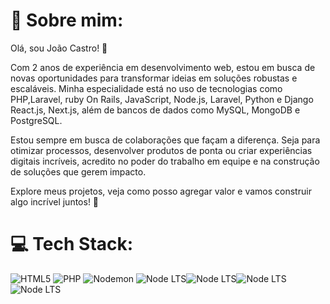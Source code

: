 # 💫 Sobre mim:
Olá, sou João Castro! 👋

Com 2 anos de experiência em desenvolvimento web, estou em busca de novas oportunidades para transformar ideias em soluções robustas e escaláveis. Minha especialidade está no uso de tecnologias como PHP,Laravel, ruby On Rails, JavaScript, Node.js, Laravel,  Python e Django React.js, Next.js, além de bancos de dados como MySQL, MongoDB e PostgreSQL.

Estou sempre em busca de colaborações que façam a diferença. Seja para otimizar processos, desenvolver produtos de ponta ou criar experiências digitais incríveis, acredito no poder do trabalho em equipe e na construção de soluções que gerem impacto.

Explore meus projetos, veja como posso agregar valor e vamos construir algo incrível juntos! 🚀


# 💻 Tech Stack:
![HTML5](https://img.shields.io/badge/html5-%23E34F26.svg?style=plastic&logo=html5&logoColor=white) ![PHP](https://img.shields.io/badge/php-%23777BB4.svg?style=plastic&logo=php&logoColor=white)  ![Nodemon](https://img.shields.io/badge/NODEMON-%23323330.svg?style=plastic&logo=nodemon&logoColor=%BBDEAD) ![Node LTS](https://img.shields.io/node/v-lts/nodejs)![Node LTS](https://img.shields.io/node/v-lts/python)![Node LTS](https://img.shields.io/node/v-lts/django)![Node LTS](https://img.shields.io/node/v-lts/laravel)





